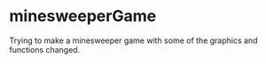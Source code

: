 # minesweeperGame
Trying to make a minesweeper game with some of the graphics and functions changed.
